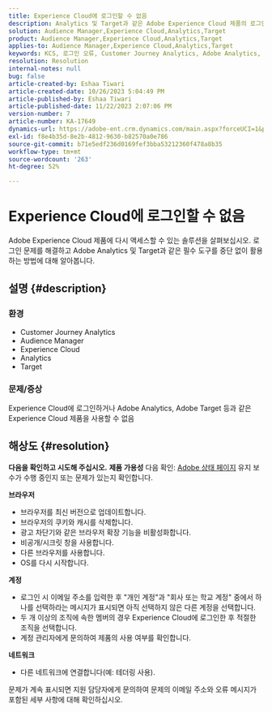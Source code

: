 ```yaml
---
title: Experience Cloud에 로그인할 수 없음
description: Analytics 및 Target과 같은 Adobe Experience Cloud 제품의 로그인 문제를 해결하는 방법에 대해 알아봅니다.
solution: Audience Manager,Experience Cloud,Analytics,Target
product: Audience Manager,Experience Cloud,Analytics,Target
applies-to: Audience Manager,Experience Cloud,Analytics,Target
keywords: KCS, 로그인 오류, Customer Journey Analytics, Adobe Analytics, Experience Cloud
resolution: Resolution
internal-notes: null
bug: false
article-created-by: Eshaa Tiwari
article-created-date: 10/26/2023 5:04:49 PM
article-published-by: Eshaa Tiwari
article-published-date: 11/22/2023 2:07:06 PM
version-number: 7
article-number: KA-17649
dynamics-url: https://adobe-ent.crm.dynamics.com/main.aspx?forceUCI=1&pagetype=entityrecord&etn=knowledgearticle&id=a263c2c3-2174-ee11-9ae7-6045bd0063aa
exl-id: f8e4b35d-8e2b-4812-9630-b82570a0e786
source-git-commit: b71e5edf236d0169fef3bba53212360f478a8b35
workflow-type: tm+mt
source-wordcount: '263'
ht-degree: 52%

---
```


# Experience Cloud에 로그인할 수 없음


Adobe Experience Cloud 제품에 다시 액세스할 수 있는 솔루션을 살펴보십시오. 로그인 문제를 해결하고 Adobe Analytics 및 Target과 같은 필수 도구를 중단 없이 활용하는 방법에 대해 알아봅니다.

## 설명 {#description}


### <b>환경</b>

- Customer Journey Analytics
- Audience Manager
- Experience Cloud
- Analytics
- Target


### <b>문제/증상</b>

Experience Cloud에 로그인하거나 Adobe Analytics, Adobe Target 등과 같은 Experience Cloud 제품을 사용할 수 없음


## 해상도 {#resolution}

<b>다음을 확인하고 시도해 주십시오.</b>
<b>제품 가용성</b>
다음 확인: [Adobe 상태 페이지](https://status.adobe.com) 유지 보수가 수행 중인지 또는 문제가 있는지 확인합니다.

<b>브라우저</b>

- 브라우저를 최신 버전으로 업데이트합니다.
- 브라우저의 쿠키와 캐시를 삭제합니다.
- 광고 차단기와 같은 브라우저 확장 기능을 비활성화합니다.
- 비공개/시크릿 창을 사용합니다.
- 다른 브라우저를 사용합니다.
- OS를 다시 시작합니다.


<b>계정</b>

- 로그인 시 이메일 주소를 입력한 후 &quot;개인 계정&quot;과 &quot;회사 또는 학교 계정&quot; 중에서 하나를 선택하라는 메시지가 표시되면 아직 선택하지 않은 다른 계정을 선택합니다.
- 두 개 이상의 조직에 속한 멤버의 경우 Experience Cloud에 로그인한 후 적절한 조직을 선택합니다.
- 계정 관리자에게 문의하여 제품의 사용 여부를 확인합니다.


<b>네트워크</b>

- 다른 네트워크에 연결합니다(예: 테더링 사용).


문제가 계속 표시되면 지원 담당자에게 문의하여 문제의 이메일 주소와 오류 메시지가 포함된 세부 사항에 대해 확인하십시오.
